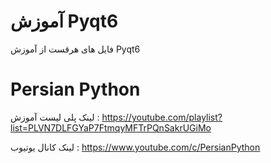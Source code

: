 # آموزش Pyqt6

فایل های هرقست از آموزش Pyqt6 

# Persian Python

لینک پلی لیست آموزش : https://youtube.com/playlist?list=PLVN7DLFGYaP7FtmqyMFTrPQnSakrUGiMo

لینک کانال یوتیوب : https://www.youtube.com/c/PersianPython
